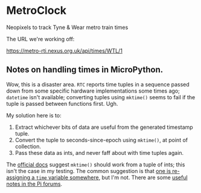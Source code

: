# MetroClock
 Neopixels to track Tyne & Wear metro train times


The URL we're working off:

https://metro-rti.nexus.org.uk/api/times/WTL/1


## Notes on handling times in MicroPython.

Wow, this is a disaster area. `RTC` reports time tuples in a sequence passed down from some specific hardware implementations some times ago; `datetime` isn't available; converting tuples using `mktime()` seems to fail if the tuple is passed between functions first. Ugh.

My solution here is to:

1. Extract whichever bits of data are useful from the generated timestamp tuple.
2. Convert the tuple to seconds-since-epoch using `mktime()`, at point of collection.
3. Pass these data as ints, and never faff about with time tuples again.

The [official docs](https://docs.micropython.org/en/latest/library/time.html#time.mktime) suggest `mktime()` should work from a tuple of ints; this isn't the case in my testing. The common suggestion is that [one is re-assigning a `time` variable somewhere](https://stackoverflow.com/questions/36041628/having-trouble-converting-a-date-string-to-a-unix-timestamp), but I'm not. There are some [useful notes in the Pi forums](https://forums.raspberrypi.com/viewtopic.php?t=369642).

